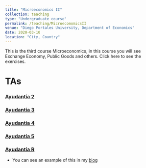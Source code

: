 ```yaml
---
title: "Microeconomics II"
collection: teaching
type: "Undergraduate course"
permalink: /teaching/MicroeconomicsII
venue: "Diego Portales University, Department of Economics"
date: 2020-03-10
location: "City, Country"
---
```


This is the third course Microeconomics, in this course you will see Exchange Economy, Public Goods and others. Click here to see the exercises.

TAs
======

### [Ayudantía 2](http://apobletee.github.io/files/Ayuds/Ayud2M2.pdf) 

### [Ayudantía 3](http://apobletee.github.io/files/Ayuds/Ayud3M2.pdf) 

### [Ayudantía 4](http://apobletee.github.io/files/Ayuds/Ayud4M2.pdf) 

### [Ayudantía 5](http://apobletee.github.io/files/Ayuds/Ayud5M2.pdf) 

### [Ayudantía R](http://apobletee.github.io/files/Ayuds/AyudRM2.pdf) 

- You can see an example of this in my [blog](https://apobletee.github.io/posts/2020/05/blog-post-2/)
